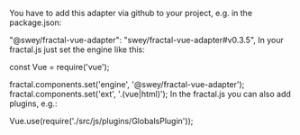 You have to add this adapter via github to your project, e.g. in the package.json:

"@swey/fractal-vue-adapter": "swey/fractal-vue-adapter#v0.3.5",
In your fractal.js just set the engine like this:

const Vue = require('vue');

fractal.components.set('engine', '@swey/fractal-vue-adapter');
fractal.components.set('ext', '.(vue|html)');
In the fractal.js you can also add plugins, e.g.:

Vue.use(require('./src/js/plugins/GlobalsPlugin'));